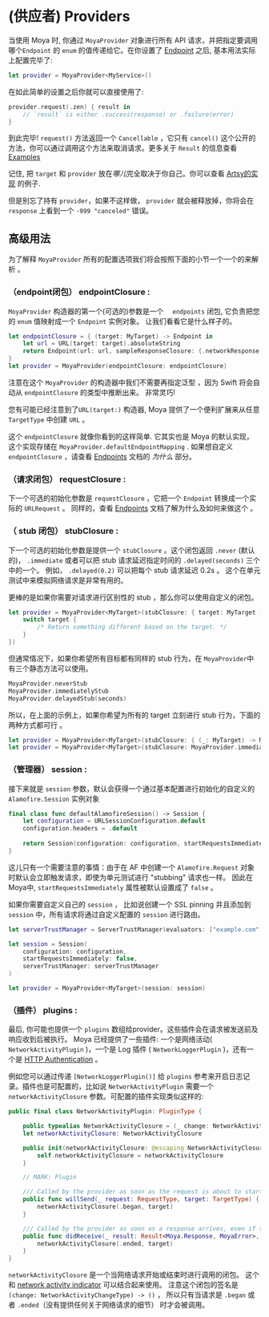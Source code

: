 # (供应者) Providers

当使用 Moya 时, 你通过 `MoyaProvider` 对象进行所有 API 请求，并把指定要调用哪个`Endpoint` 的 `enum` 的值传递给它。在你设置了 [Endpoint](Endpoints.md) 之后, 基本用法实际上配置完毕了:

```swift
let provider = MoyaProvider<MyService>()
```

在如此简单的设置之后你就可以直接使用了:

```swift
provider.request(.zen) { result in
    // `result` is either .success(response) or .failure(error)
}
```

到此完毕! `request()` 方法返回一个 `Cancellable` ，它只有 `cancel()` 这个公开的方法，你可以通过调用这个方法来取消请求。更多关于 `Result` 的信息查看 [Examples](Examples) 

记住,  把 `target` 和 `provider` 放在*哪儿*完全取决于你自己。你可以查看 [Artsy的实现](https://github.com/artsy/eidolon/blob/master/Kiosk/App/Networking/ArtsyAPI.swift) 的例子.

但是别忘了持有 `provider`，如果不这样做， `provider` 就会被释放掉，你将会在 `response` 上看到一个 `-999 "canceled"` 错误。

## 高级用法

为了解释 `MoyaProvider` 所有的配置选项我们将会按照下面的小节一个一个的来解析 。

### （endpoint闭包） endpointClosure :

  `MoyaProvider` 构造器的第一个(可选的)参数是一个
　`endpoints` 闭包, 它负责把您的 `enum` 值映射成一个 `Endpoint` 实例对象。 让我们看看它是什么样子的。

```swift
let endpointClosure = { (target: MyTarget) -> Endpoint in
    let url = URL(target: target).absoluteString
    return Endpoint(url: url, sampleResponseClosure: {.networkResponse(200, target.sampleData)}, method: target.method, task: target.task)
}
let provider = MoyaProvider(endpointClosure: endpointClosure)
```

注意在这个 `MoyaProvider` 的构造器中我们不需要再指定泛型 ，因为 Swift 将会自动从 `endpointClosure` 的类型中推断出来。 非常灵巧!

您有可能已经注意到了`URL(target:)` 构造器, Moya 提供了一个便利扩展来从任意  `TargetType` 中创建 `URL` 。

这个 `endpointClosure` 就像你看到的这样简单. 它其实也是 Moya 的默认实现， 这个实现存储在 `MoyaProvider.defaultEndpointMapping` .
如果想自定义 `endpointClosure` ，请查看 [Endpoints](Endpoints.md) 文档的 _为什么_ 部分。

### （请求闭包） requestClosure :

下一个可选的初始化参数是 `requestClosure` ，它把一个 `Endpoint` 转换成一个实际的  `URLRequest` 。 同样的，查看 [Endpoints](Endpoints.md)
文档了解为什么及如何来做这个 。

### （ stub 闭包） stubClosure :

下一个可选的初始化参数是提供一个 `stubClosure` 。这个闭包返回 `.never` (默认的)， `.immediate` 或者可以把 stub 请求延迟指定时间的 `.delayed(seconds)` 三个中的一个。 例如， `.delayed(0.2)` 可以把每个 stub 请求延迟 0.2s 。 这个在单元测试中来模拟网络请求是非常有用的。

更棒的是如果你需要对请求进行区别性的 stub ，那么你可以使用自定义的闭包。

```swift
let provider = MoyaProvider<MyTarget>(stubClosure: { target: MyTarget -> Moya.StubBehavior in
    switch target {
        /* Return something different based on the target. */
    }
})
```

但通常情况下，如果你希望所有目标都有同样的 stub 行为，在 `MoyaProvider`中有三个静态方法可以使用。

```swift
MoyaProvider.neverStub
MoyaProvider.immediatelyStub
MoyaProvider.delayedStub(seconds)
```

所以，在上面的示例上，如果你希望为所有的 target 立刻进行 stub 行为，下面的两种方式都可行 。

```swift
let provider = MoyaProvider<MyTarget>(stubClosure: { (_: MyTarget) -> Moya.StubBehavior in return .immediate })
let provider = MoyaProvider<MyTarget>(stubClosure: MoyaProvider.immediatelyStub)
```

### （管理器） session :

接下来就是 `session` 参数，默认会获得一个通过基本配置进行初始化的自定义的 `Alamofire.Session` 实例对象

```swift
final class func defaultAlamofireSession() -> Session {
    let configuration = URLSessionConfiguration.default
    configuration.headers = .default
    
    return Session(configuration: configuration, startRequestsImmediately: false)
}
```

这儿只有一个需要注意的事情：由于在 AF 中创建一个 `Alamofire.Request` 对象时默认会立即触发请求，即使为单元测试进行 "stubbing" 请求也一样。 因此在Moya中, `startRequestsImmediately` 属性被默认设置成了 `false` 。

如果你需要自定义自己的 `session` ， 比如说创建一个 SSL pinning 并且添加到`session` 中，所有请求将通过自定义配置的 `session` 进行路由。

```swift
let serverTrustManager = ServerTrustManager(evaluators: ["example.com": PinnedCertificatesTrustEvaluator()])

let session = Session(
    configuration: configuration, 
    startRequestsImmediately: false, 
    serverTrustManager: serverTrustManager
)

let provider = MoyaProvider<MyTarget>(session: session)
```

### （插件） plugins :

最后, 你可能也提供一个 `plugins` 数组给provider。这些插件会在请求被发送前及响应收到后被执行。 Moya 已经提供了一些插件: 一个是网络活动( `NetworkActivityPlugin` )，一个是 Log 插件 ( `NetworkLoggerPlugin` )，还有一个是 [HTTP Authentication](Authentication.md) 。

例如您可以通过传递 `[NetworkLoggerPlugin()]` 给 `plugins` 参考来开启日志记录。插件也是可配置的，比如说 `NetworkActivityPlugin` 需要一个 `networkActivityClosure` 参数。可配置的插件实现类似这样的:

```swift
public final class NetworkActivityPlugin: PluginType {

    public typealias NetworkActivityClosure = (_ change: NetworkActivityChangeType, _ target: TargetType) -> Void
    let networkActivityClosure: NetworkActivityClosure

    public init(networkActivityClosure: @escaping NetworkActivityClosure) {
        self.networkActivityClosure = networkActivityClosure
    }

    // MARK: Plugin

    /// Called by the provider as soon as the request is about to start
    public func willSend(_ request: RequestType, target: TargetType) {
        networkActivityClosure(.began, target)
    }

    /// Called by the provider as soon as a response arrives, even if the request is canceled.
    public func didReceive(_ result: Result<Moya.Response, MoyaError>, target: TargetType) {
        networkActivityClosure(.ended, target)
    }
}
```

`networkActivityClosure` 是一个当网络请求开始或结束时进行调用的闭包。 这个和 [network activity indicator](https://github.com/thoughtbot/BOTNetworkActivityIndicator) 可以结合起来使用。
注意这个闭包的签名是 `(change: NetworkActivityChangeType) -> ()` ，
所以只有当请求是 `.began` 或者 `.ended`（没有提供任何关于网络请求的细节） 时才会被调用。
